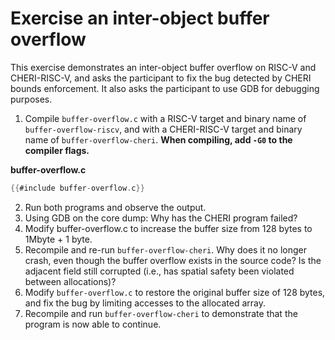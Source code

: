 # Exercise an inter-object buffer overflow

This exercise demonstrates an inter-object buffer overflow on RISC-V and CHERI-RISC-V, and asks the participant to fix the bug detected by CHERI bounds enforcement. It also asks the participant to use GDB for debugging purposes.

1. Compile `buffer-overflow.c` with a RISC-V target and binary name of `buffer-overflow-riscv`, and with a CHERI-RISC-V target and binary name of `buffer-overflow-cheri`.  **When compiling, add `-G0` to the compiler flags.**

**buffer-overflow.c**
```C
{{#include buffer-overflow.c}}
```
2. Run both programs and observe the output.
3. Using GDB on the core dump: Why has the CHERI program failed?
4. Modify buffer-overflow.c to increase the buffer size from 128 bytes to 1Mbyte + 1 byte.
5. Recompile and re-run `buffer-overflow-cheri`. Why does it no longer crash, even though the buffer overflow exists in the source code? Is the adjacent field still corrupted (i.e., has spatial safety been violated between allocations)?
6. Modify `buffer-overflow.c` to restore the original buffer size of 128 bytes, and fix the bug by limiting accesses to the allocated array.
7. Recompile and run `buffer-overflow-cheri` to demonstrate that the program is now able to continue.
